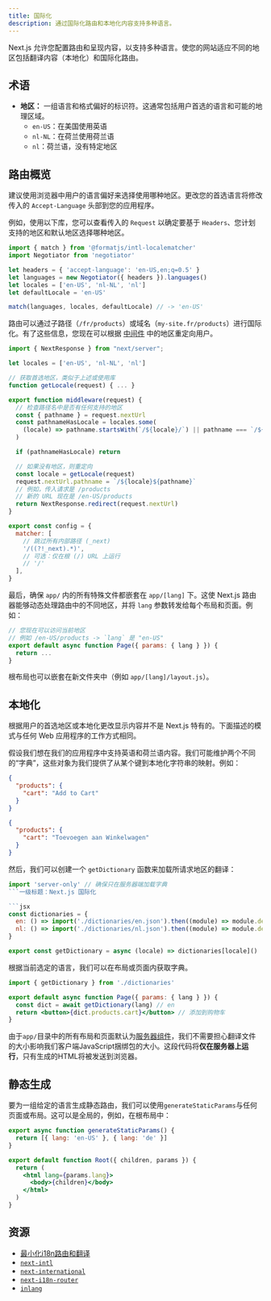 ```yaml
---
title: 国际化
description: 通过国际化路由和本地化内容支持多种语言。
---
```


Next.js 允许您配置路由和呈现内容，以支持多种语言。使您的网站适应不同的地区包括翻译内容（本地化）和国际化路由。

## 术语

- **地区：** 一组语言和格式偏好的标识符。这通常包括用户首选的语言和可能的地理区域。
  - `en-US`：在美国使用英语
  - `nl-NL`：在荷兰使用荷兰语
  - `nl`：荷兰语，没有特定地区

## 路由概览

建议使用浏览器中用户的语言偏好来选择使用哪种地区。更改您的首选语言将修改传入的 `Accept-Language` 头部到您的应用程序。

例如，使用以下库，您可以查看传入的 `Request` 以确定要基于 `Headers`、您计划支持的地区和默认地区选择哪种地区。

```js filename="middleware.js"
import { match } from '@formatjs/intl-localematcher'
import Negotiator from 'negotiator'

let headers = { 'accept-language': 'en-US,en;q=0.5' }
let languages = new Negotiator({ headers }).languages()
let locales = ['en-US', 'nl-NL', 'nl']
let defaultLocale = 'en-US'

match(languages, locales, defaultLocale) // -> 'en-US'
```

路由可以通过子路径（`/fr/products`）或域名（`my-site.fr/products`）进行国际化。有了这些信息，您现在可以根据 [中间件](/docs/app/building-your-application/routing/middleware) 中的地区重定向用户。

```js filename="middleware.js"
import { NextResponse } from "next/server";

let locales = ['en-US', 'nl-NL', 'nl']

// 获取首选地区，类似于上述或使用库
function getLocale(request) { ... }

export function middleware(request) {
  // 检查路径名中是否有任何支持的地区
  const { pathname } = request.nextUrl
  const pathnameHasLocale = locales.some(
    (locale) => pathname.startsWith(`/${locale}/`) || pathname === `/${locale}`
  )

  if (pathnameHasLocale) return

  // 如果没有地区，则重定向
  const locale = getLocale(request)
  request.nextUrl.pathname = `/${locale}${pathname}`
  // 例如，传入请求是 /products
  // 新的 URL 现在是 /en-US/products
  return NextResponse.redirect(request.nextUrl)
}

export const config = {
  matcher: [
    // 跳过所有内部路径 (_next)
    '/((?!_next).*)',
    // 可选：仅在根 (/) URL 上运行
    // '/'
  ],
}
```

最后，确保 `app/` 内的所有特殊文件都嵌套在 `app/[lang]` 下。这使 Next.js 路由器能够动态处理路由中的不同地区，并将 `lang` 参数转发给每个布局和页面。例如：

```jsx filename="app/[lang]/page.js"
// 您现在可以访问当前地区
// 例如 /en-US/products -> `lang` 是 "en-US"
export default async function Page({ params: { lang } }) {
  return ...
}
```

根布局也可以嵌套在新文件夹中（例如 `app/[lang]/layout.js`）。

## 本地化

根据用户的首选地区或本地化更改显示内容并不是 Next.js 特有的。下面描述的模式与任何 Web 应用程序的工作方式相同。

假设我们想在我们的应用程序中支持英语和荷兰语内容。我们可能维护两个不同的“字典”，这些对象为我们提供了从某个键到本地化字符串的映射。例如：

```json filename="dictionaries/en.json"
{
  "products": {
    "cart": "Add to Cart"
  }
}
```

```json filename="dictionaries/nl.json"
{
  "products": {
    "cart": "Toevoegen aan Winkelwagen"
  }
}
```

然后，我们可以创建一个 `getDictionary` 函数来加载所请求地区的翻译：

```jsx filename="app/[lang]/dictionaries.js"
import 'server-only' // 确保只在服务器端加载字典
```一级标题：Next.js 国际化

```jsx
const dictionaries = {
  en: () => import('./dictionaries/en.json').then((module) => module.default),
  nl: () => import('./dictionaries/nl.json').then((module) => module.default),
}

export const getDictionary = async (locale) => dictionaries[locale]()
```

根据当前选定的语言，我们可以在布局或页面内获取字典。

```jsx filename="app/[lang]/page.js"
import { getDictionary } from './dictionaries'

export default async function Page({ params: { lang } }) {
  const dict = await getDictionary(lang) // en
  return <button>{dict.products.cart}</button> // 添加到购物车
}
```

由于`app/`目录中的所有布局和页面默认为[服务器组件](/docs/app/building-your-application/rendering/server-components)，我们不需要担心翻译文件的大小影响我们客户端JavaScript捆绑包的大小。这段代码将**仅在服务器上运行**，只有生成的HTML将被发送到浏览器。

## 静态生成

要为一组给定的语言生成静态路由，我们可以使用`generateStaticParams`与任何页面或布局。这可以是全局的，例如，在根布局中：

```jsx filename="app/[lang]/layout.js"
export async function generateStaticParams() {
  return [{ lang: 'en-US' }, { lang: 'de' }]
}

export default function Root({ children, params }) {
  return (
    <html lang={params.lang}>
      <body>{children}</body>
    </html>
  )
}
```

## 资源

- [最小化i18n路由和翻译](https://github.com/vercel/next.js/tree/canary/examples/app-dir-i18n-routing)
- [`next-intl`](https://next-intl-docs.vercel.app/docs/next-13)
- [`next-international`](https://github.com/QuiiBz/next-international)
- [`next-i18n-router`](https://github.com/i18nexus/next-i18n-router)
- [`inlang`](https://inlang.com/c/nextjs)
```